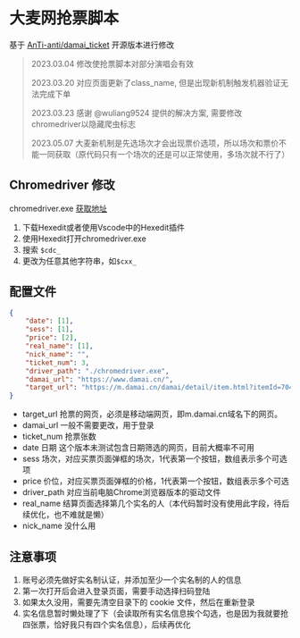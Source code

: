 # 大麦网抢票脚本

基于 [AnTi-anti/damai_ticket](https://github.com/AnTi-anti/damai_ticket) 开源版本进行修改

> 2023.03.04 修改使抢票脚本对部分演唱会有效
> 
> 2023.03.20 对应页面更新了class_name, 但是出现新机制触发机器验证无法完成下单
>
>
> 2023.03.23 感谢 @wuliang9524 提供的解决方案, 需要修改chromedriver以隐藏爬虫标志
>
> 2023.05.07 大麦新机制是先选场次才会出现票价选项，所以场次和票价不能一同获取（原代码只有一个场次的还是可以正常使用，多场次就不行了）

## Chromedriver 修改

chromedriver.exe [获取地址](https://registry.npmmirror.com/binary.html?path=chromedriver/)

1. 下载Hexedit或者使用Vscode中的Hexedit插件
2. 使用Hexedit打开chromedriver.exe 
3. 搜索 `$cdc_`
4. 更改为任意其他字符串，如`$cxx_`


## 配置文件

```json
{
    "date": [1],
    "sess": [1],
    "price": [2],	
    "real_name": [1],
    "nick_name": "",
    "ticket_num": 3,
    "driver_path": "./chromedriver.exe",
    "damai_url": "https://www.damai.cn/",
    "target_url": "https://m.damai.cn/damai/detail/item.html?itemId=704494827883&spm=a2o71.category.itemlist.ditem_3"
}

```

- target_url 抢票的网页，必须是移动端网页，即m.damai.cn域名下的网页。
- damai_url 一般不需要更改，用于登录
- ticket_num 抢票张数
- date 日期 这个版本未测试包含日期筛选的网页，目前大概率不可用
- sess 场次，对应买票页面弹框的场次，1代表第一个按钮，数组表示多个可选项
- price 价位，对应买票页面弹框的价格，1代表第一个按钮，数组表示多个可选
- driver_path 对应当前电脑Chrome浏览器版本的驱动文件
- real_name 结算页面选择第几个实名的人（本代码暂时没有使用此字段，待后续优化，也不难就是懒）
- nick_name 没什么用

## 注意事项

1. 账号必须先做好实名制认证，并添加至少一个实名制的人的信息
2. 第一次打开后会进入登录页面，需要手动选择扫码登陆
3. 如果太久没用，需要先清空目录下的 cookie 文件，然后在重新登录
4. 实名信息暂时懒处理了下（会读取所有实名信息挨个勾选，也是因为我就要抢四张票，恰好我只有四个实名信息），后续再优化
